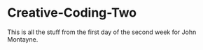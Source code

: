 # Creative-Coding-Two

This is all the stuff from the first day of the second week for John Montayne.
